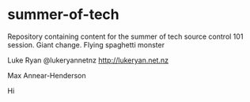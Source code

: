 summer-of-tech
==============

Repository containing content for the summer of tech source control 101 session.
Giant change. Flying spaghetti monster

Luke Ryan @lukeryannetnz http://lukeryan.net.nz

Max Annear-Henderson


Hi
